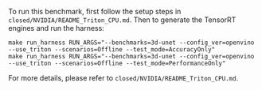 To run this benchmark, first follow the setup steps in `closed/NVIDIA/README_Triton_CPU.md`. Then to generate the TensorRT engines and run the harness:

```
make run_harness RUN_ARGS="--benchmarks=3d-unet --config_ver=openvino --use_triton --scenarios=Offline --test_mode=AccuracyOnly"
make run_harness RUN_ARGS="--benchmarks=3d-unet --config_ver=openvino --use_triton --scenarios=Offline --test_mode=PerformanceOnly"
```

For more details, please refer to `closed/NVIDIA/README_Triton_CPU.md`.
